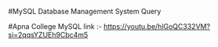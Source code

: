 #MySQL
Database Management System Query


#Apna College MySQL
link :- https://youtu.be/hlGoQC332VM?si=2qqsYZUEh9Cbc4m5
